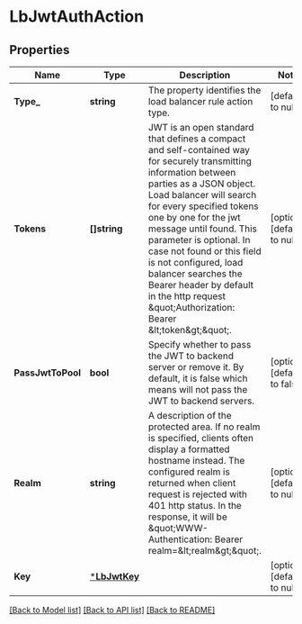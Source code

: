 # LbJwtAuthAction

## Properties
Name | Type | Description | Notes
------------ | ------------- | ------------- | -------------
**Type_** | **string** | The property identifies the load balancer rule action type.  | [default to null]
**Tokens** | **[]string** | JWT is an open standard that defines a compact and self-contained way for securely transmitting information between parties as a JSON object. Load balancer will search for every specified tokens one by one for the jwt message until found. This parameter is optional. In case not found or this field is not configured, load balancer searches the Bearer header by default in the http request \&quot;Authorization: Bearer &amp;lt;token&amp;gt;\&quot;.  | [optional] [default to null]
**PassJwtToPool** | **bool** | Specify whether to pass the JWT to backend server or remove it. By default, it is false which means will not pass the JWT to backend servers.  | [optional] [default to false]
**Realm** | **string** | A description of the protected area. If no realm is specified, clients often display a formatted hostname instead. The configured realm is returned when client request is rejected with 401 http status. In the response, it will be \&quot;WWW-Authentication: Bearer realm&#x3D;&amp;lt;realm&amp;gt;\&quot;.  | [optional] [default to null]
**Key** | [***LbJwtKey**](LBJwtKey.md) |  | [optional] [default to null]

[[Back to Model list]](../README.md#documentation-for-models) [[Back to API list]](../README.md#documentation-for-api-endpoints) [[Back to README]](../README.md)

